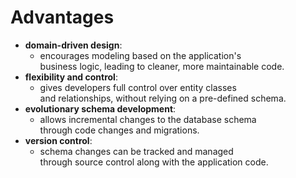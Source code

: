 # Advantages
- **domain-driven design**:
    - encourages modeling based on the application's  
      business logic, leading to cleaner, more maintainable code.
- **flexibility and control**:
    - gives developers full control over entity classes  
      and relationships, without relying on a pre-defined schema.
- **evolutionary schema development**:
    - allows incremental changes to the database schema  
      through code changes and migrations.
- **version control**:
    - schema changes can be tracked and managed  
      through source control along with the application code.

